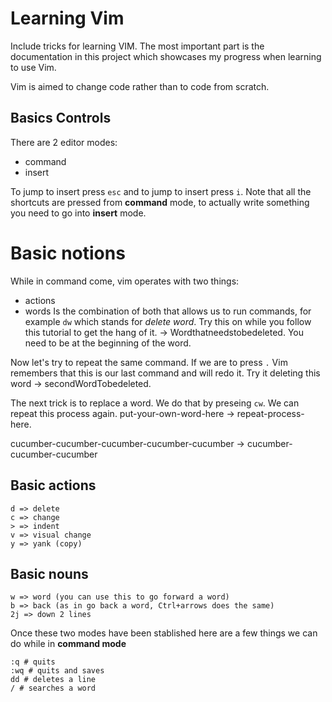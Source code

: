 # Learning Vim

Include tricks for learning VIM. The most important part is the documentation in this project which showcases my progress when learning to use Vim.

Vim is aimed to change code rather than to code from scratch.

## Basics Controls

There are 2 editor modes:
- command
- insert

To jump to insert press ``esc`` and to jump to insert press ``i``. Note that all the shortcuts are pressed from **command** mode, to actually write something you need to go into **insert** mode.

# Basic notions
While in command come, vim operates with two things:
- actions
- words
Is the combination of both that allows us to run commands, for example ``dw`` which stands for *delete word*. Try this on while you follow this tutorial to get the hang of it. -> Wordthatneedstobedeleted. You need to be at the beginning of the word.

Now let's try to repeat the same command. If we are to press ``.`` Vim remembers that this is our last command and will redo it. Try it deleting this word -> secondWordTobedeleted.  

The next trick is to replace a word. We do that by preseing ``cw``. We can repeat this process again. put-your-own-word-here -> repeat-process-here.

cucumber-cucumber-cucumber-cucumber-cucumber -> cucumber-cucumber-cucumber

## Basic actions
```vim
d => delete
c => change
> => indent
v => visual change
y => yank (copy)
```

## Basic nouns
```vim
w => word (you can use this to go forward a word)
b => back (as in go back a word, Ctrl+arrows does the same)
2j => down 2 lines
```

Once these two modes have been stablished here are a few things we can do while in **command mode**
```vim
:q # quits
:wq # quits and saves
dd # deletes a line
/ # searches a word
```


